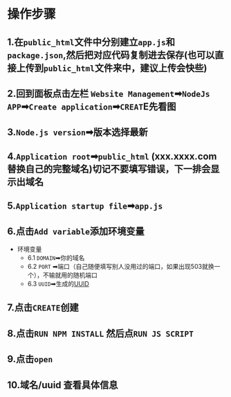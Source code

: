 # 操作步骤
## 1.在`public_html`文件中分别建立`app.js`和`package.json`,然后把对应代码复制进去保存(也可以直接上传到`public_html`文件来中，建议上传会快些)
## 2.回到面板点击左栏 `Website Management`➡`NodeJs APP`➡`Create application`➡`CREAT`E先看图
## 3.`Node.js version`➡版本选择最新
## 4.`Application root`➡`public_html` (xxx.xxxx.com替换自己的完整域名)切记不要填写错误，下一排会显示出域名
## 5.`Application startup file`➡`app.js`
## 6.点击`Add variable`添加环境变量
- 环境变量
  - 6.1 `DOMAIN`➡你的域名
  - 6.2 `PORT` ➡端口（自己随便填写别人没用过的端口，如果出现503就换一个），不输就用的随机端口
  - 6.3 `UUID`➡生成的[UUID](https://1024tools.com/uuid)
## 7.点击`CREATE`创建
## 8.点击`RUN NPM INSTALL` 然后点`RUN JS SCRIPT`
## 9.点击`open`
## 10.域名/uuid 查看具体信息
